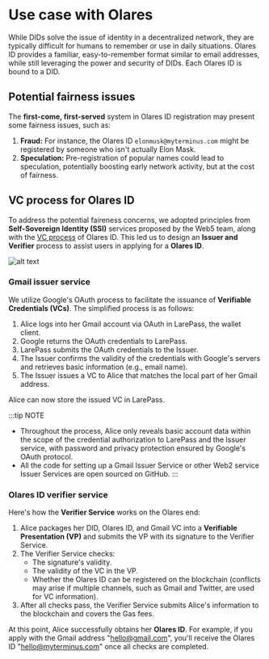 # Use case with Olares

While DIDs solve the issue of identity in a decentralized network, they are typically difficult for humans to remember or use in daily situations. Olares ID provides a familiar, easy-to-remember format similar to email addresses, while still leveraging the power and security of DIDs. Each Olares ID is bound to a DID.

## Potential fairness issues

The **first-come, first-served** system in Olares ID registration may present some fairness issues, such as:

1. **Fraud:** For instance, the Olares ID `elonmusk@myterminus.com` might be registered by someone who isn't actually Elon Mask.
2. **Speculation:** Pre-registration of popular names could lead to speculation, potentially boosting early network activity, but at the cost of fairness.

## VC process for Olares ID 

To address the potential faireness concerns, we adopted principles from **Self-Sovereign Identity (SSI)** services proposed by the Web5 team, along with the [VC process](/manual/concepts/vc.md#verification-process) of Olares ID. This led us to design an **Issuer and Verifier** process to assist users in applying for a **Olares ID**.

![alt text](/images/developer/contribute/vc-process.jpeg)

### Gmail issuer service

We utilize Google's OAuth process to facilitate the issuance of **Verifiable Credentials (VCs)**. The simplified process is as follows:

1. Alice logs into her Gmail account via OAuth in LarePass, the wallet client. 
2. Google returns the OAuth credentials to LarePass.
3. LarePass submits the OAuth credentials to the Issuer.
4. The Issuer confirms the validity of the credentials with Google's servers and retrieves basic information (e.g., email name).
5. The Issuer issues a VC to Alice that matches the local part of her Gmail address.

Alice can now store the issued VC in LarePass.

:::tip NOTE
- Throughout the process, Alice only reveals basic account data within the scope of the credential authorization to LarePass and the Issuer service, with password and privacy protection ensured by Google's OAuth protocol.
- All the code for setting up a Gmail Issuer Service or other Web2 service Issuer Services are open sourced on GitHub.
:::

### Olares ID verifier service

Here's how the **Verifier Service** works on the Olares end:

1. Alice packages her DID, Olares ID, and Gmail VC into a **Verifiable Presentation (VP)** and submits the VP with its signature to the Verifier Service.
2. The Verifier Service checks:
    - The signature's validity.
    - The validity of the VC in the VP.
    - Whether the Olares ID can be registered on the blockchain (conflicts may arise if multiple channels, such as Gmail and Twitter, are used for VC information).
3. After all checks pass, the Verifier Service submits Alice's information to the blockchain and covers the Gas fees.

At this point, Alice successfully obtains her **Olares ID**. For example, if you apply with the Gmail address "hello@gmail.com", you'll receive the Olares ID "hello@myterminus.com" once all checks are completed.
